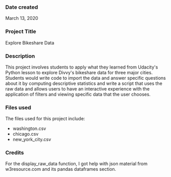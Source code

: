 ### Date created
March 13, 2020

### Project Title
Explore Bikeshare Data

### Description
This project involves students to apply what they learned from Udacity's Python lesson to explore Divvy's bikeshare data for three major cities. Students would write code to import the data and answer specific questions about it by computing descriptive statistics and write a script that uses the raw data and allows users to have an interactive experience
with the application of filters and viewing specific data that the user chooses.

### Files used
The files used for this project include:

  * washington.csv
  * chicago.csv
  * new_york_city.csv

### Credits
For the display_raw_data function, I got help with json material from w3resource.com and its pandas dataframes section.
